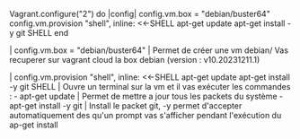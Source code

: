 Vagrant.configure("2") do |config|
  config.vm.box = "debian/buster64"
	config.vm.provision "shell", inline: <<-SHELL
		apt-get update
		apt-get install -y git
	SHELL
end



| config.vm.box = "debian/buster64" | Permet de créer une vm debian/ Vas recuperer sur vagrant cloud la box debian (version : v10.20231211.1)


|	config.vm.provision "shell", inline: <<-SHELL
		apt-get update
		apt-get install -y git
	SHELL | Ouvre un terminal sur la vm et il vas exécuter les commandes  : 
	- apt-get update | Permet de mettre a jour tous les packets du système
	- apt-get install -y git | Install le packet git, -y permet d'accepter automatiquement des qu'un prompt vas s'afficher pendant l'exécution du ap-get install
